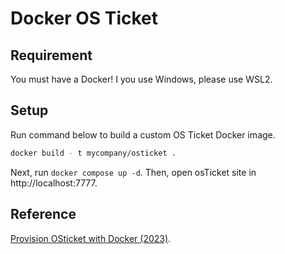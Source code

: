 # Docker OS Ticket

## Requirement

You must have a Docker! I you use Windows, please use WSL2.

## Setup

Run command below to build a custom OS Ticket Docker image.

```bash
docker build - t mycompany/osticket .
``` 

Next, run `docker compose up -d`. Then, open osTicket site in http://localhost:7777.

## Reference

[Provision OSticket with Docker (2023)](https://mpolinowski.github.io/docs/DevOps/Provisioning/2023-03-09--os-ticket-docker-2023/2023-03-09/).